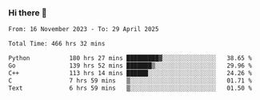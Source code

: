 ### Hi there 👋

<!--
**floyiac/floyiac** is a ✨ _special_ ✨ repository because its `README.md` (this file) appears on your GitHub profile.

Here are some ideas to get you started:

- 🔭 I’m currently working on ...
- 🌱 I’m currently learning ...
- 👯 I’m looking to collaborate on ...
- 🤔 I’m looking for help with ...
- 💬 Ask me about ...
- 📫 How to reach me: ...
- 😄 Pronouns: ...
- ⚡ Fun fact: ...
-->

<!--START_SECTION:waka-->

```txt
From: 16 November 2023 - To: 29 April 2025

Total Time: 466 hrs 32 mins

Python           180 hrs 27 mins █████████▓░░░░░░░░░░░░░░░   38.65 %
Go               139 hrs 52 mins ███████▒░░░░░░░░░░░░░░░░░   29.96 %
C++              113 hrs 14 mins ██████░░░░░░░░░░░░░░░░░░░   24.26 %
C                7 hrs 59 mins   ▒░░░░░░░░░░░░░░░░░░░░░░░░   01.71 %
Text             6 hrs 59 mins   ▒░░░░░░░░░░░░░░░░░░░░░░░░   01.50 %
```

<!--END_SECTION:waka-->
